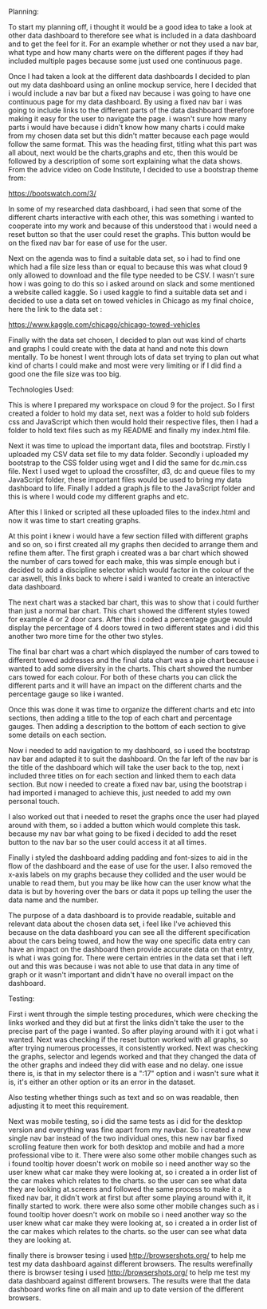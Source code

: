 Planning:



  



To start my planning off, i thought it would be a good idea to take a look at other data dashboard to therefore see what is included in a data dashboard and to get the feel for it. For an example whether or not they used a nav bar, what type and how many charts were on the different pages if they had included multiple pages because some just used one continuous page. 







Once I had taken a look at the different data dashboards I decided to plan out my data dashboard using an online mockup service, here I decided that i would include a nav bar but a fixed nav because i was going to have one continuous page for my data dashboard. By using a fixed nav bar i was going to include links to the different parts of the data dashboard therefore making it easy for the user to navigate the page. i wasn't sure how many parts i would have because i didn't know how many charts i could make from my chosen data set but this didn't matter because each page would follow the same format. This was the heading first, titling what this part was all about, next would be the charts,graphs and etc, then this would be followed by a description of some sort explaining what the data shows. From the advice video on Code Institute, I decided to use a bootstrap theme from:



https://bootswatch.com/3/







In some of my researched data dashboard, i had seen that some of the different charts interactive with each other, this was something i wanted to cooperate into my work and because of this understood that i would need a reset button so that the user could reset the graphs. This button would be on the fixed nav bar for ease of use for the user.







Next on the agenda was to find a suitable data set, so i had to find one which had a file size less than or equal to because this was what cloud 9 only allowed to download and the file type needed to be CSV. I wasn't sure how i was going to do this so i asked around on slack and some mentioned a website called kaggle. So i used kaggle to find a suitable data set and i decided to use a data set on towed vehicles in Chicago as my final choice, here the link to the data set :



https://www.kaggle.com/chicago/chicago-towed-vehicles







Finally with the data set chosen, I decided to plan out was kind of charts and graphs I could create with the data at hand and note this down mentally. To be honest I went through lots of data set trying to plan out what kind of charts I could make and most were very limiting or if I did find a good one the file size was too big.











Technologies Used:







This is where I prepared my workspace on cloud 9 for the project. So I first created a folder to hold my data set, next was a folder to hold sub folders css and JavaScript which then would hold their respective files, then I had a folder to hold text files such as my README and finally my index.html file.







Next it was time to upload the important data, files and bootstrap. Firstly I uploaded my CSV data set file to my data folder. Secondly i uploaded my bootstrap to the CSS folder using wget and I did the same for dc.min.css file. Next I used wget to upload the crossfilter, d3, dc and queue files to my JavaScript folder, these important files would be used to bring my data dashboard to life. Finally I added a graph.js file to the JavaScript folder and this is where I would code my different graphs and etc.







After this I linked or scripted all these uploaded files to the index.html and now it was time to start creating graphs.







At this point i knew i would have a few section filled with different graphs and so on, so i first created all my graphs then decided to arrange them and refine them after. The first graph i created was a bar chart which showed the number of cars towed for each make, this was simple enough but i decided to add a discipline selector which would factor in the colour of the car aswell, this links back to where i said i wanted to create an interactive data dashboard. 







The next chart was a stacked bar chart, this was to show that i could further than just a normal bar chart. This chart showed the different styles towed for example 4 or 2 door cars. After this i coded a percentage gauge would display the percentage of 4 doors towed in two different states and i did this another two more time for the other two styles. 







The final bar chart was a chart which displayed the number of cars towed to different towed addresses and the final data chart was a pie chart because i wanted to add some diversity in the charts. This chart showed the number cars towed for each colour. For both of these charts you can click the different parts and it will have an impact on the different charts and the percentage gauge so like i wanted.







Once this was done it was time to organize the different charts and etc into sections, then adding a title to the top of each chart and percentage gauges. Then adding a description to the bottom of each section to give some details on each section. 







Now i needed to add navigation to my dashboard, so i used the bootstrap nav bar and adapted it to suit the dashboard. On the far left of the nav bar is the title of the dashboard which will take the user back to the top, next i included three titles on for each section and linked them to each data section. But now i needed to create a fixed nav bar, using the bootstrap i had imported i managed to achieve this, just needed to add my own personal touch.







I also worked out that i needed to reset the graphs once the user had played around with them, so i added a button which would complete this task. because my nav bar what going to be fixed i decided to add the reset button to the nav bar so the user could access it at all times.







Finally i styled the dashboard adding padding and font-sizes to aid in the flow of the dashboard and the ease of use for the user. I also removed the x-axis labels on my graphs because they collided and the user would be unable to read them, but you may be like how can the user know what the data is but by hovering over the bars or data it pops up telling the user the data name and the number.







The purpose of a data dashboard is to provide readable, suitable and relevant data about the chosen data set, i feel like I've achieved this because on the data dashboard you can see all the different specification about the cars being towed, and how the way one specific data entry can have an impact on the dashboard then provide accurate data on that entry, is what i was going for. There were certain entries in the data set that i left out and this was because i was not able to use that data in any time of graph or it wasn't important and didn't have no overall impact on the dashboard. 







Testing:







First i went through the simple testing procedures, which were checking the links worked and they did but at first the links didn't take the user to the precise part of the page i wanted. So after playing around with it i got what i wanted. Next was checking if the reset button worked with all graphs, so after trying numerous processes, it consistently worked. Next was checking the graphs, selector and legends worked and that they changed the data of the other graphs and indeed they did with ease and no delay. one issue there is, is that in my selector there is a ":17" option and i wasn't sure what it is, it's either an other option or its an error in the dataset. 





Also testing whether things such as text and so on was readable, then adjusting it to meet this requirement.



Next was mobile testing, so i did the same tests as i did for the desktop version and everything was fine apart from my navbar. So i created a new single nav bar instead of the two individual ones, this new nav bar fixed scrolling feature then work for both desktop and mobile and had a more professional vibe to it. There were also some other mobile changes such as i found tooltip hover doesn't work on mobile so i need another way so the user knew what car make they were looking at, so i created a in order list of the car makes which relates to the charts. so the user can see what data they are looking at.screens and followed the same process to make it a fixed nav bar, it didn't work at first but after some playing around with it, it finally started to work. there were also some other mobile changes such as i found tooltip hover doesn't work on mobile so i need another way so the user knew what car make they were looking at, so i created a in order list of the car makes which relates to the charts. so the user can see what data they are looking at.



finally there is browser tesing i used http://browsershots.org/ to help me test my data dashboard against different browsers. The results werefinally there is browser tesing i used http://browsershots.org/ to help me test my data dashboard against different browsers. The results were that the data dashboard works fine on all main and up to date version of the different browsers.





















